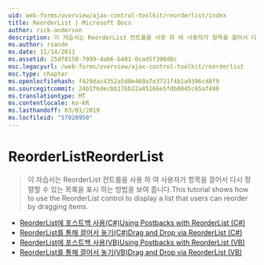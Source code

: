 ```yaml
---
uid: web-forms/overview/ajax-control-toolkit/reorderlist/index
title: ReorderList | Microsoft Docs
author: rick-anderson
description: 이 자습서는 ReorderList 컨트롤을 사용 하 여 사용자가 항목을 끌어서 다시 정렬할 수 있는 목록을 표시 하는 방법을 보여 줍니다.
ms.author: riande
ms.date: 11/14/2011
ms.assetid: 25df8150-7999-4ab6-b401-0cad5f396d6c
msc.legacyurl: /web-forms/overview/ajax-control-toolkit/reorderlist
msc.type: chapter
ms.openlocfilehash: f429dac4352a5d0e469a7e3721f4b1a9396cd8f9
ms.sourcegitcommit: 24b1f6decbb17bb22a45166e5fdb0845c65af498
ms.translationtype: MT
ms.contentlocale: ko-KR
ms.lasthandoff: 03/01/2019
ms.locfileid: "57020950"
---
```

<a name="reorderlist"></a><span data-ttu-id="935ba-103">ReorderList</span><span class="sxs-lookup"><span data-stu-id="935ba-103">ReorderList</span></span>
====================
> <span data-ttu-id="935ba-104">이 자습서는 ReorderList 컨트롤을 사용 하 여 사용자가 항목을 끌어서 다시 정렬할 수 있는 목록을 표시 하는 방법을 보여 줍니다.</span><span class="sxs-lookup"><span data-stu-id="935ba-104">This tutorial shows how to use the ReorderList control to display a list that users can reorder by dragging items.</span></span>


- [<span data-ttu-id="935ba-105">ReorderList에 포스트백 사용(C#)</span><span class="sxs-lookup"><span data-stu-id="935ba-105">Using Postbacks with ReorderList (C#)</span></span>](using-postbacks-with-reorderlist-cs.md)
- [<span data-ttu-id="935ba-106">ReorderList를 통해 끌어서 놓기(C#)</span><span class="sxs-lookup"><span data-stu-id="935ba-106">Drag and Drop via ReorderList (C#)</span></span>](drag-and-drop-via-reorderlist-cs.md)
- [<span data-ttu-id="935ba-107">ReorderList에 포스트백 사용(VB)</span><span class="sxs-lookup"><span data-stu-id="935ba-107">Using Postbacks with ReorderList (VB)</span></span>](using-postbacks-with-reorderlist-vb.md)
- [<span data-ttu-id="935ba-108">ReorderList를 통해 끌어서 놓기(VB)</span><span class="sxs-lookup"><span data-stu-id="935ba-108">Drag and Drop via ReorderList (VB)</span></span>](drag-and-drop-via-reorderlist-vb.md)
